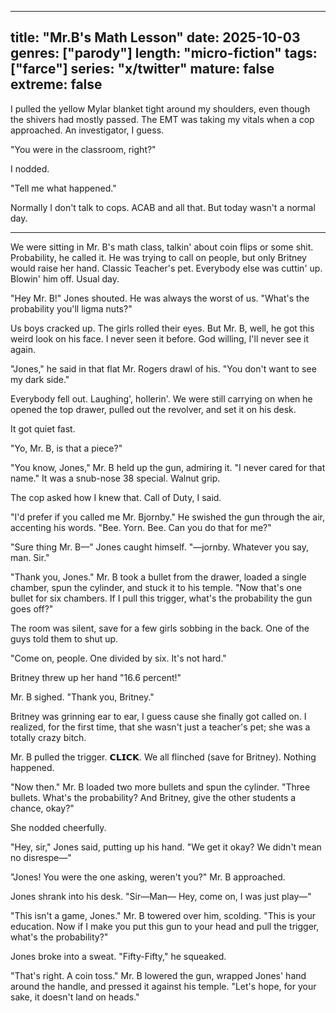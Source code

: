 
---
title: "Mr.B's Math Lesson"
date: 2025-10-03
genres: ["parody"]
length: "micro-fiction"
tags: ["farce"]
series: "x/twitter"
mature: false
extreme: false
---
I pulled the yellow Mylar blanket tight around my shoulders, even though the shivers had mostly passed. The EMT was taking my vitals when a cop approached. An investigator, I guess.

"You were in the classroom, right?"

I nodded.

"Tell me what happened."

Normally I don't talk to cops. ACAB and all that. But today wasn't a normal day.
***
We were sitting in Mr. B's math class, talkin' about coin flips or some shit. Probability, he called it. He was trying to call on people, but only Britney would raise her hand. Classic Teacher's pet. Everybody else was cuttin' up. Blowin' him off. Usual day.

"Hey Mr. B!" Jones shouted. He was always the worst of us. "What's the probability you'll ligma nuts?"

Us boys cracked up. The girls rolled their eyes. But Mr. B, well, he got this weird look on his face. I never seen it before. God willing, I'll never see it again.

"Jones," he said in that flat Mr. Rogers drawl of his. "You don't want to see my dark side."

Everybody fell out. Laughing', hollerin'. We were still carrying on when he opened the top drawer, pulled out the revolver, and set it on his desk. 

It got quiet fast.

"Yo, Mr. B, is that a piece?"

"You know, Jones," Mr. B held up the gun, admiring it. "I never cared for that name." It was a snub-nose 38 special. Walnut grip.

The cop asked how I knew that. Call of Duty, I said.

"I'd prefer if you called me Mr. Bjornby." He swished the gun through the air, accenting his words. "Bee. Yorn. Bee. Can you do that for me?"

"Sure thing Mr. B—" Jones caught himself. "—jornby. Whatever you say, man. Sir." 

"Thank you, Jones." Mr. B took a bullet from the drawer, loaded a single chamber, spun the cylinder, and stuck it to his temple. "Now that's one bullet for six chambers. If I pull this trigger, what's the probability the gun goes off?"

The room was silent, save for a few girls sobbing in the back. One of the guys told them to shut up.

"Come on, people. One divided by six. It's not hard."

Britney threw up her hand "16.6 percent!" 

Mr. B sighed. "Thank you, Britney."

Britney was grinning ear to ear, I guess cause she finally got called on. I realized, for the first time, that she wasn't just a teacher's pet; she was a totally crazy bitch.

Mr. B pulled the trigger. 𝗖𝗟𝗜𝗖𝗞. We all flinched (save for Britney). Nothing happened. 

"Now then." Mr. B loaded two more bullets and spun the cylinder. "Three bullets. What's the probability? And Britney, give the other students a chance, okay?"

She nodded cheerfully.

"Hey, sir," Jones said, putting up his hand. "We get it okay? We didn't mean no disrespe—"

"Jones! You were the one asking, weren't you?" Mr. B approached. 

Jones shrank into his desk. "Sir—Man— Hey, come on, I was just play—"

"This isn't a game, Jones." Mr. B towered over him, scolding. "This is your education. Now if I make you put this gun to your head and pull the trigger, what's the probability?"

Jones broke into a sweat. "Fifty-Fifty," he squeaked.

"That's right. A coin toss." Mr. B lowered the gun, wrapped Jones' hand around the handle, and pressed it against his temple. "Let's hope, for your sake, it doesn't land on heads."

